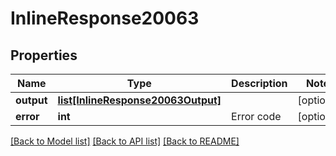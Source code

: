 # InlineResponse20063

## Properties
Name | Type | Description | Notes
------------ | ------------- | ------------- | -------------
**output** | [**list[InlineResponse20063Output]**](InlineResponse20063Output.md) |  | [optional] 
**error** | **int** | Error code | [optional] 

[[Back to Model list]](../README.md#documentation-for-models) [[Back to API list]](../README.md#documentation-for-api-endpoints) [[Back to README]](../README.md)

